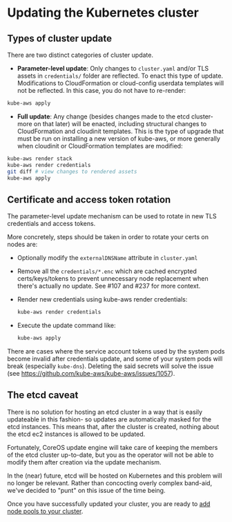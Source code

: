 # Updating the Kubernetes cluster

## Types of cluster update
There are two distinct categories of cluster update.

* **Parameter-level update**: Only changes to `cluster.yaml` and/or TLS assets in `credentials/` folder are reflected. To enact this type of update. Modifications to CloudFormation or cloud-config userdata templates will not be reflected. In this case, you do not have to re-render:

```sh
kube-aws apply
```

* **Full update**: Any change (besides changes made to the etcd cluster- more on that later) will be enacted, including structural changes to CloudFormation and cloudinit templates. This is the type of upgrade that must be run on installing a new version of kube-aws, or more generally when cloudinit or CloudFormation templates are modified:

```sh
kube-aws render stack
kube-aws render credentials
git diff # view changes to rendered assets
kube-aws apply
```

## Certificate and access token rotation

The parameter-level update mechanism can be used to rotate in new TLS credentials and access tokens.

More concretely, steps should be taken in order to rotate your certs on nodes are:

* Optionally modify the `externalDNSName` attribute in `cluster.yaml`
* Remove all the `credentials/*.enc` which are cached encrypted certs/keys/tokens to prevent unnecessary node replacement when there's actually no update. See #107 and #237 for more context.
* Render new credentials using kube-aws render credentials:

  ```sh
  kube-aws render credentials
  ```
* Execute the update command like:

  ```sh
  kube-aws apply
  ```

There are cases where the service account tokens used by the system pods become invalid after credentials update, and
some of your system pods will break (especially `kube-dns`). Deleting the said secrets will solve the issue (see https://github.com/kube-aws/kube-aws/issues/1057).

## The etcd caveat

There is no solution for hosting an etcd cluster in a way that is easily updateable in this fashion- so updates are automatically masked for the etcd instances. This means that, after the cluster is created, nothing about the etcd ec2 instances is allowed to be updated.

Fortunately, CoreOS update engine will take care of keeping the members of the etcd cluster up-to-date, but you as the operator will not be able to modify them after creation via the update mechanism.

In the (near) future, etcd will be hosted on Kubernetes and this problem will no longer be relevant. Rather than concocting overly complex band-aid, we've decided to "punt" on this issue of the time being.

Once you have successfully updated your cluster, you are ready to [add node pools to your cluster][getting-started-step-5].

[getting-started-step-1]: step-1-configure.md
[getting-started-step-2]: step-2-render.md
[getting-started-step-3]: step-3-launch.md
[getting-started-step-4]: step-4-update.md
[getting-started-step-5]: step-5-add-node-pool.md
[getting-started-step-6]: step-6-configure-add-ons.md
[getting-started-step-7]: step-7-destroy.md

